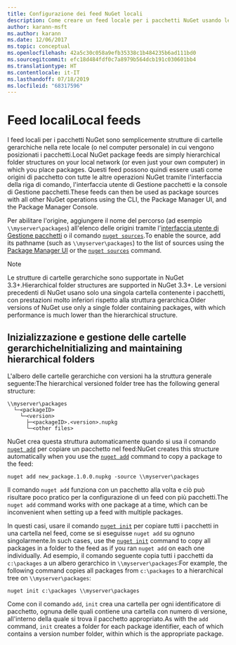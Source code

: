 ```yaml
---
title: Configurazione dei feed NuGet locali
description: Come creare un feed locale per i pacchetti NuGet usando le cartelle nella rete locale
author: karann-msft
ms.author: karann
ms.date: 12/06/2017
ms.topic: conceptual
ms.openlocfilehash: 42a5c30c058a9efb35338c1b484235b6ad111bd0
ms.sourcegitcommit: efc18d484fdf0c7a8979b564dcb191c030601bb4
ms.translationtype: HT
ms.contentlocale: it-IT
ms.lasthandoff: 07/18/2019
ms.locfileid: "68317596"
---
```

# <a name="local-feeds"></a><span data-ttu-id="938e1-103">Feed locali</span><span class="sxs-lookup"><span data-stu-id="938e1-103">Local feeds</span></span>

<span data-ttu-id="938e1-104">I feed locali per i pacchetti NuGet sono semplicemente strutture di cartelle gerarchiche nella rete locale (o nel computer personale) in cui vengono posizionati i pacchetti.</span><span class="sxs-lookup"><span data-stu-id="938e1-104">Local NuGet package feeds are simply hierarchical folder structures on your local network (or even just your own computer) in which you place packages.</span></span> <span data-ttu-id="938e1-105">Questi feed possono quindi essere usati come origini di pacchetto con tutte le altre operazioni NuGet tramite l'interfaccia della riga di comando, l'interfaccia utente di Gestione pacchetti e la console di Gestione pacchetti.</span><span class="sxs-lookup"><span data-stu-id="938e1-105">These feeds can then be used as package sources with all other NuGet operations using the CLI, the Package Manager UI, and the Package Manager Console.</span></span>

<span data-ttu-id="938e1-106">Per abilitare l'origine, aggiungere il nome del percorso (ad esempio `\\myserver\packages`) all'elenco delle origini tramite l'[interfaccia utente di Gestione pacchetti](../consume-packages/install-use-packages-visual-studio.md#package-sources) o il comando [`nuget sources`](../reference/cli-reference/cli-ref-sources.md).</span><span class="sxs-lookup"><span data-stu-id="938e1-106">To enable the source, add its pathname (such as `\\myserver\packages`) to the list of sources using the [Package Manager UI](../consume-packages/install-use-packages-visual-studio.md#package-sources) or the [`nuget sources`](../reference/cli-reference/cli-ref-sources.md) command.</span></span>

> [!Note]
> <span data-ttu-id="938e1-107">Le strutture di cartelle gerarchiche sono supportate in NuGet 3.3+.</span><span class="sxs-lookup"><span data-stu-id="938e1-107">Hierarchical folder structures are supported in NuGet 3.3+.</span></span> <span data-ttu-id="938e1-108">Le versioni precedenti di NuGet usano solo una singola cartella contenente i pacchetti, con prestazioni molto inferiori rispetto alla struttura gerarchica.</span><span class="sxs-lookup"><span data-stu-id="938e1-108">Older versions of NuGet use only a single folder containing packages, with which performance is much lower than the hierarchical structure.</span></span>

## <a name="initializing-and-maintaining-hierarchical-folders"></a><span data-ttu-id="938e1-109">Inizializzazione e gestione delle cartelle gerarchiche</span><span class="sxs-lookup"><span data-stu-id="938e1-109">Initializing and maintaining hierarchical folders</span></span>

<span data-ttu-id="938e1-110">L'albero delle cartelle gerarchiche con versioni ha la struttura generale seguente:</span><span class="sxs-lookup"><span data-stu-id="938e1-110">The hierarchical versioned folder tree has the following general structure:</span></span>

    \\myserver\packages
      └─<packageID>
        └─<version>
          ├─<packageID>.<version>.nupkg
          └─<other files>

<span data-ttu-id="938e1-111">NuGet crea questa struttura automaticamente quando si usa il comando [`nuget add`](../reference/cli-reference/cli-ref-add.md) per copiare un pacchetto nel feed:</span><span class="sxs-lookup"><span data-stu-id="938e1-111">NuGet creates this structure automatically when you use the [`nuget add`](../reference/cli-reference/cli-ref-add.md) command to copy a package to the feed:</span></span>

```cli
nuget add new_package.1.0.0.nupkg -source \\myserver\packages
```

<span data-ttu-id="938e1-112">Il comando `nuget add` funziona con un pacchetto alla volta e ciò può risultare poco pratico per la configurazione di un feed con più pacchetti.</span><span class="sxs-lookup"><span data-stu-id="938e1-112">The `nuget add` command works with one package at a time, which can be inconvenient when setting up a feed with multiple packages.</span></span>

<span data-ttu-id="938e1-113">In questi casi, usare il comando [`nuget init`](../reference/cli-reference/cli-ref-init.md) per copiare tutti i pacchetti in una cartella nel feed, come se si eseguisse `nuget add` su ognuno singolarmente.</span><span class="sxs-lookup"><span data-stu-id="938e1-113">In such cases, use the [`nuget init`](../reference/cli-reference/cli-ref-init.md) command to copy all packages in a folder to the feed as if you ran `nuget add` on each one individually.</span></span> <span data-ttu-id="938e1-114">Ad esempio, il comando seguente copia tutti i pacchetti da `c:\packages` a un albero gerarchico in `\\myserver\packages`:</span><span class="sxs-lookup"><span data-stu-id="938e1-114">For example, the following command copies all packages from `c:\packages` to a hierarchical tree on `\\myserver\packages`:</span></span>

```cli
nuget init c:\packages \\myserver\packages
```

<span data-ttu-id="938e1-115">Come con il comando `add`, `init` crea una cartella per ogni identificatore di pacchetto, ognuna delle quali contiene una cartella con numero di versione, all'interno della quale si trova il pacchetto appropriato.</span><span class="sxs-lookup"><span data-stu-id="938e1-115">As with the `add` command, `init` creates a folder for each package identifier, each of which contains a version number folder, within which is the appropriate package.</span></span>
